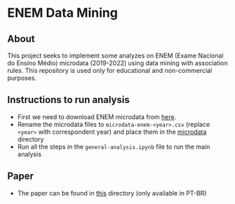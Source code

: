 # ENEM Data Mining

## About

This project seeks to implement some analyzes on ENEM (Exame Nacional do Ensino Médio) microdata (2019-2022) using data mining with association rules. This repository is used only for educational and non-commercial purposes.

## Instructions to run analysis

- First we need to download ENEM microdata from [here](https://www.gov.br/inep/pt-br/acesso-a-informacao/dados-abertos/microdados/enem).
- Rename the microdata files to `microdata-enem-<year>.csv` (replace `<year>` with correspondent year) and place them in the [microdata](/microdata/) directory
- Run all the steps in the `general-analysis.ipynb` file to run the main analysis

## Paper
- The paper can be found in [this](/paper/ARTIGO_IA_KAZUHIRO_KOJIO.pdf) directory (only available in PT-BR)
